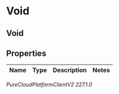 # Void

## Void

## Properties

|Name | Type | Description | Notes|
|------------ | ------------- | ------------- | -------------|



_PureCloudPlatformClientV2 227.1.0_
